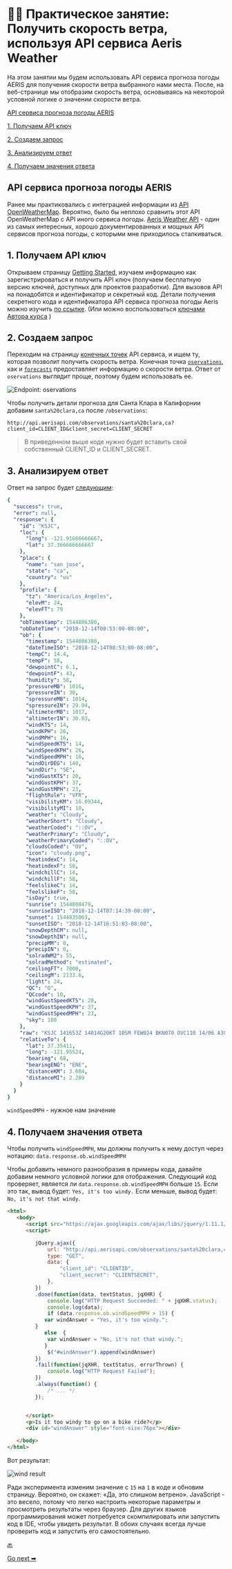 # 👨‍💻 Практическое занятие: Получить скорость ветра, используя API сервиса Aeris Weather

На этом занятии мы будем использовать API сервиса прогноза погоды AERIS для получения скорости ветра выбранного нами места. После, на веб-странице мы отобразим скорость ветра, основываясь на некоторой условной логике о значении скорости ветра.

[API сервиса прогноза погоды AERIS](#overview)

[1. Получаем API ключ](#getKey)

[2. Создаем запрос](#request)

[3. Анализируем ответ](#response)

[4. Получаем значения ответа](#pullValues)

<a name="overview"></a>
## API сервиса прогноза погоды AERIS

Ранее мы практиковались с интеграцией информации из [API OpenWeatherMap](https://openweathermap.org/api). Вероятно, было бы неплохо сравнить этот API OpenWeatherMap с API иного сервиса погоды. [Aeris Weather API](https://www.aerisweather.com/support/docs/api/) - один из самых интересных, хорошо документированных и мощных API сервисов прогноза погоды, с которыми мне приходилось сталкиваться.

<a name="getKey"></a>
## 1. Получаем API ключ

Открываем страницу [Getting Started](https://www.aerisweather.com/support/docs/api/getting-started/), изучаем информацию как зарегистрироваться и получить API ключ (получаем бесплатную версию ключей, доступных для проектов разработки). Для вызовов API на понадобятся и идентификатор и секретный код. Детали получения секретного кода и идентификатора API сервиса прогноза погоды Aeris можно изучить [по ссылке](../like-developer/get-authorization-keys.md#idAeris). (Или можно воспользоваться [ключами Автора курса](https://idratherbewriting.com/learnapidoc/assets/files/apikeys.txt) )

<a name="request"></a>
## 2. Создаем запрос

Переходим на страницу [конечных точек](https://www.aerisweather.com/support/docs/api/reference/endpoints/#all:all) API сервиса, и ищем ту, которая позволит получить скорость ветра. Конечная точка [`oservations`](https://www.aerisweather.com/support/docs/api/reference/endpoints/observations/), как и [`forecasts`](https://www.aerisweather.com/support/docs/api/reference/endpoints/forecasts/) предоставляет информацию о скорости ветра. Ответ от `oservations` выглядит проще, поэтому будем использовать ее.

![Endpoint: oservations](img/14.png)

Чтобы получить детали прогноза для Санта Клара в Калифорнии добавим `santa%20clara,ca` после `/observations`:

```
http://api.aerisapi.com/observations/santa%20clara,ca?client_id=CLIENT_ID&client_secret=CLIENT_SECRET
```
> В приведенном выше коде нужно будет вставить свой собственный CLIENT_ID и CLIENT_SECRET.

<a name="response"></a>
## 3. Анализируем ответ

Ответ на запрос будет [следующим](http://api.aerisapi.com/observations/santa%20clara,ca?client_id=ByruDorHEne2JB64BhP1k&client_secret=Jp4xullRcy6DXTPSTKBGXAvGGTaT04iiUQXPj0ob):

```yaml
{
  "success": true,
  "error": null,
  "response": {
    "id": "KSJC",
    "loc": {
      "long": -121.91666666667,
      "lat": 37.366666666667
    },
    "place": {
      "name": "san jose",
      "state": "ca",
      "country": "us"
    },
    "profile": {
      "tz": "America/Los_Angeles",
      "elevM": 24,
      "elevFT": 79
    },
    "obTimestamp": 1544806380,
    "obDateTime": "2018-12-14T08:53:00-08:00",
    "ob": {
      "timestamp": 1544806380,
      "dateTimeISO": "2018-12-14T08:53:00-08:00",
      "tempC": 14.4,
      "tempF": 58,
      "dewpointC": 6.1,
      "dewpointF": 43,
      "humidity": 58,
      "pressureMB": 1016,
      "pressureIN": 30,
      "spressureMB": 1014,
      "spressureIN": 29.94,
      "altimeterMB": 1017,
      "altimeterIN": 30.03,
      "windKTS": 14,
      "windKPH": 26,
      "windMPH": 16,
      "windSpeedKTS": 14,
      "windSpeedKPH": 26,
      "windSpeedMPH": 16,
      "windDirDEG": 140,
      "windDir": "SE",
      "windGustKTS": 20,
      "windGustKPH": 37,
      "windGustMPH": 23,
      "flightRule": "VFR",
      "visibilityKM": 16.09344,
      "visibilityMI": 10,
      "weather": "Cloudy",
      "weatherShort": "Cloudy",
      "weatherCoded": "::OV",
      "weatherPrimary": "Cloudy",
      "weatherPrimaryCoded": "::OV",
      "cloudsCoded": "OV",
      "icon": "cloudy.png",
      "heatindexC": 14,
      "heatindexF": 58,
      "windchillC": 14,
      "windchillF": 58,
      "feelslikeC": 14,
      "feelslikeF": 58,
      "isDay": true,
      "sunrise": 1544800479,
      "sunriseISO": "2018-12-14T07:14:39-08:00",
      "sunset": 1544835063,
      "sunsetISO": "2018-12-14T16:51:03-08:00",
      "snowDepthCM": null,
      "snowDepthIN": null,
      "precipMM": 0,
      "precipIN": 0,
      "solradWM2": 55,
      "solradMethod": "estimated",
      "ceilingFT": 7000,
      "ceilingM": 2133.6,
      "light": 24,
      "QC": "O",
      "QCcode": 10,
      "windGustSpeedKTS": 20,
      "windGustSpeedKPH": 37,
      "windGustSpeedMPH": 23,
      "sky": 100
    },
    "raw": "KSJC 141653Z 14014G20KT 10SM FEW024 BKN070 OVC110 14/06 A3003 RMK AO2 SLP168 T01440061",
    "relativeTo": {
      "lat": 37.35411,
      "long": -121.95524,
      "bearing": 68,
      "bearingENG": "ENE",
      "distanceKM": 3.684,
      "distanceMI": 2.289
    }
  }
}
```

`windSpeedMPH` - нужное нам значение

<a name="pullValues"></a>
## 4. Получаем значения ответа

Чтобы получить `windSpeedMPH`, мы должны получить к нему доступ через нотацию: `data.response.ob.windSpeedMPH`

Чтобы добавить немного разнообразия в примеры кода, давайте добавим немного условной логики для отображения. Следующий код проверяет, является ли `data.response.ob.windSpeedMPH` больше `15`. Если это так, вывод будет: `Yes, it's too windy.` Если меньше, вывод будет: `No, it's not that windy`.

```html
<html>
   <body>
      <script src="https://ajax.googleapis.com/ajax/libs/jquery/1.11.1/jquery.min.js"></script>
      <script>

         jQuery.ajax({
             url: "http://api.aerisapi.com/observations/santa%20clara,ca",
             type: "GET",
             data: {
                 "client_id": "CLIENTID",
                 "client_secret": "CLIENTSECRET",
             },
         })
         .done(function(data, textStatus, jqXHR) {
             console.log("HTTP Request Succeeded: " + jqXHR.status);
             console.log(data);
             if (data.response.ob.windSpeedMPH > 15) {
         	var windAnswer = "Yes, it's too windy.";
         }
         	else  {
         	 var windAnswer = "No, it's not that windy.";
         	}
             $("#windAnswer").append(windAnswer)
         })
         .fail(function(jqXHR, textStatus, errorThrown) {
             console.log("HTTP Request Failed");
         })
         .always(function() {
             /* ... */
         });


      </script>
      <p>Is it too windy to go on a bike ride?</p>
      <div id="windAnswer" style="font-size:76px"></div>

   </body>
</html>
```

Вот результат:

![wind result](img/15.png)

Ради эксперимента изменим значение с `15` на `1` в коде и обновим страницу. Вероятно, он скажет: «Да, это слишком ветрено». JavaScript - это весело, потому что легко настроить некоторые параметры и просмотреть результаты через браузер. Для других языков программирования может потребуется скомпилировать или запустить код в IDE, чтобы увидеть результат. В обоих случаях всегда лучше проверить код и запустить его самостоятельно.

[🔙](Retrieve-gallery-using-Flickr-API.md)

[Go next ➡](RAML-tutorial.md)
